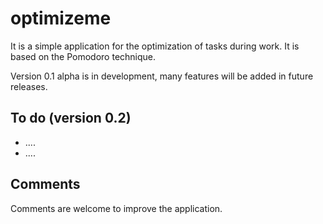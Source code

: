 # optimizeme
It is a simple application for the optimization of tasks during work. It is based on the Pomodoro technique.

Version 0.1 alpha is in development, many features will be added in future releases.

## To do (version 0.2)
* ....
* ....

## Comments
Comments are welcome to improve the application.


